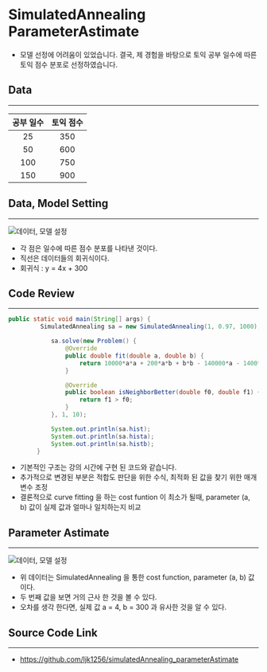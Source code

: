 # SimulatedAnnealing ParameterAstimate

* 모델 선정에 어려움이 있었습니다. 결국, 제 경험을 바탕으로 토익 공부 일수에 따른 토익 점수 분포로 선정하였습니다.

## Data
---

| 공부 일수 | 토익 점수 | 
|:------:|:-------:|
| 25 | 350 | 
| 50 | 600 |
| 100 | 750 | 
| 150 | 900 |
## Data, Model Setting
---

![데이터, 모델 설정](https://postfiles.pstatic.net/MjAyMTA2MDZfMTk4/MDAxNjIyOTEzMzYwMDUx._Yfs0Q5gYDuUprr1YGTmkSnhzyay3s-XsnpRz3nOuB0g.Nlnz533aCupMO-TV6nwR9EnMDZraOlMIi64x0knCUmUg.PNG.ljk1256/%EC%A0%90%EC%88%98%EB%B6%84%ED%8F%AC_%EB%8D%B0%EC%9D%B4%ED%84%B0.png?type=w580)

* 각 점은 일수에 따른 점수 분포를 나타낸 것이다.
* 직선은 데이터들의 회귀식이다. 
* 회귀식 : y = 4x + 300

## Code Review
---

```java
public static void main(String[] args) {
		 SimulatedAnnealing sa = new SimulatedAnnealing(1, 0.97, 1000);

		    sa.solve(new Problem() {
	            @Override
	            public double fit(double a, double b) {
	                return 10000*a*a + 200*a*b + b*b - 140000*a - 1400*b + 490000 ;
	            }

	            @Override
	            public boolean isNeighborBetter(double f0, double f1) {
	                return f1 > f0;
	            }
	        }, 1, 10);

	        System.out.println(sa.hist);
	        System.out.println(sa.hista);
	        System.out.println(sa.histb);
	    }
```

* 기본적인 구조는 강의 시간에 구현 된 코드와 같습니다.
* 추가적으로 변경된 부분은 적합도 판단을 위한 수식, 최적화 된 값을 찾기 위한 매개변수 조정
* 결론적으로 curve fitting 을 하는 cost funtion 이 최소가 될때, parameter (a, b) 값이 실제 값과 얼마나 일치하는지 비교

## Parameter Astimate
---

![데이터, 모델 설정](https://postfiles.pstatic.net/MjAyMTA2MDZfMTYz/MDAxNjIyOTEzMzcyNTcy.oce7_RSNkeht_IioGCqHWKGbsg5HgSQ2ZiJ1VxbJDC0g.pmsHooilvIE_t-ofHXwX--rAp5LCjUS9HdBiutt1keIg.PNG.ljk1256/%EA%B2%B0%EA%B3%BC_%EA%B0%92.png?type=w580)

* 위 데이터는 SimulatedAnnealing 을 통한 cost function, parameter (a, b) 값 이다.
* 두 번째 값을 보면 거의 근사 한 것을 볼 수 있다.
* 오차를 생각 한다면, 실제 값 a = 4, b = 300 과 유사한 것을 알 수 있다.

## Source Code Link
---

* https://github.com/ljk1256/simulatedAnnealing_parameterAstimate
